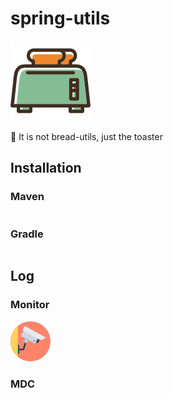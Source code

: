 # spring-utils

![toaster](/doc/toaster.png)

🍞 It is not bread-utils, just the toaster
## Installation

### Maven 

```xml
```

### Gradle

```
```

## Log

### Monitor

![monitor](/doc/cctv.png)


### MDC

